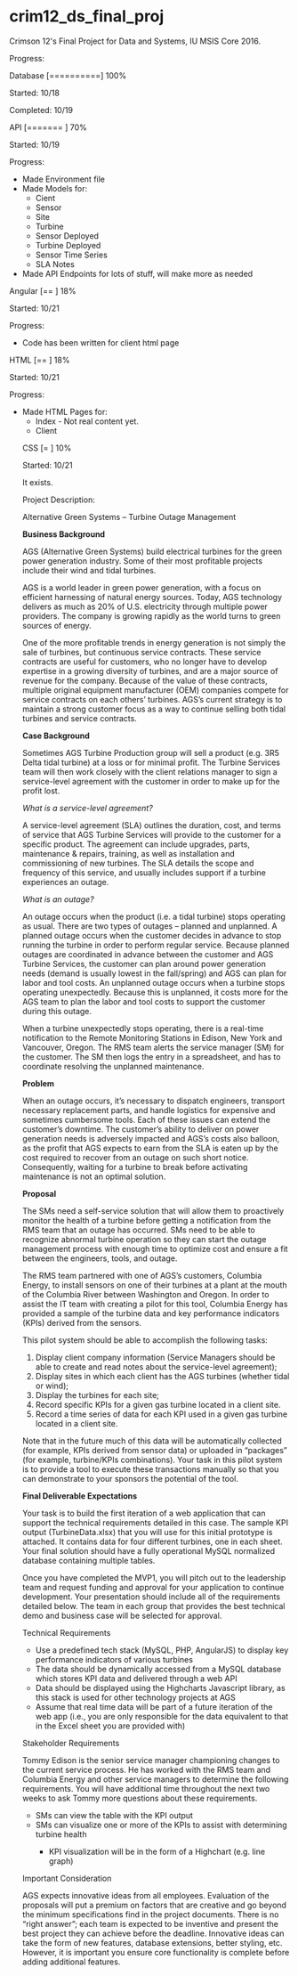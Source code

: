 # crim12_ds_final_proj
Crimson 12's Final Project for Data and Systems, IU MSIS Core 2016.

Progress:

Database [==========] 100%
  
Started: 10/18
  
Completed: 10/19

API [=======   ] 70%
 
Started: 10/19

Progress:

<ul>
<li>Made Environment file</li>
<li>Made Models for:<ul>
<li>Cient</li>
<li>Sensor</li>
<li>Site</li>
<li>Turbine</li>
<li>Sensor Deployed</li>
<li>Turbine Deployed</li>
<li>Sensor Time Series</li>
<li>SLA Notes</li>
</ul>
</li>
<li>Made API Endpoints for lots of stuff, will make more as needed</li>
</ul>

Angular [==        ] 18%

Started: 10/21

Progress:

<ul>
<li>Code has been written for client html page</li>
</ul>

HTML [==        ] 18%

Started: 10/21

Progress:

<ul>
<li>Made HTML Pages for:<ul>
<li>Index - Not real content yet.</li>
<li>Client</li>
</ul>
</li>

CSS [= ] 10%

Started: 10/21

It exists.
 

Project Description:

Alternative Green Systems – Turbine Outage Management

<b>Business Background</b>

AGS (Alternative Green Systems) build electrical turbines for the green power generation industry. Some of their most profitable projects include their wind and tidal turbines. 

AGS is a world leader in green power generation, with a focus on efficient harnessing of natural energy sources. Today, AGS technology delivers as much as 20% of U.S. electricity through multiple power providers. The company is growing rapidly as the world turns to green sources of energy. 

One of the more profitable trends in energy generation is not simply the sale of turbines, but continuous service contracts. These service contracts are useful for customers, who no longer have to develop expertise in a growing diversity of turbines, and are a major source of revenue for the company. Because of the value of these contracts, multiple original equipment manufacturer (OEM) companies compete for service contracts on each others’ turbines. AGS’s current strategy is to maintain a strong customer focus as a way to continue selling both tidal turbines and service contracts.

<b>Case Background </b>

Sometimes AGS Turbine Production group will sell a product (e.g. 3R5 Delta tidal turbine) at a loss or for minimal profit. The Turbine Services team will then work closely with the client relations manager to sign a service-level agreement with the customer in order to make up for the profit lost. 

<i>What is a service-level agreement? </i>

A service-level agreement (SLA) outlines the duration, cost, and terms of service that AGS Turbine Services will provide to the customer for a specific product. The agreement can include upgrades, parts, maintenance & repairs, training, as well as installation and commissioning of new turbines. The SLA details the scope and frequency of this service, and usually includes support if a turbine experiences an outage. 

<i>What is an outage? </i>

An outage occurs when the product (i.e. a tidal turbine) stops operating as usual. There are two types of outages – planned and unplanned. A planned outage occurs when the customer decides in advance to stop running the turbine in order to perform regular service. Because planned outages are coordinated in advance between the customer and AGS Turbine Services, the customer can plan around power generation needs (demand is usually lowest in the fall/spring) and AGS can plan for labor and tool costs. An unplanned outage occurs when a turbine stops operating unexpectedly. Because this is unplanned, it costs more for the AGS team to plan the labor and tool costs to support the customer during this outage. 

When a turbine unexpectedly stops operating, there is a real-time notification to the Remote Monitoring Stations in Edison, New York and Vancouver, Oregon. The RMS team alerts the service manager (SM) for the customer. The SM then logs the entry in a spreadsheet, and has to coordinate resolving the unplanned maintenance. 

<b>Problem </b>

When an outage occurs, it’s necessary to dispatch engineers, transport necessary replacement parts, and handle logistics for expensive and sometimes cumbersome tools. Each of these issues can extend the customer’s downtime. The customer’s ability to deliver on power generation needs is adversely impacted and AGS’s costs also balloon, as the profit that AGS expects to earn from the SLA is eaten up by the cost required to recover from an outage on such short notice. Consequently, waiting for a turbine to break before activating maintenance is not an optimal solution.

<b>Proposal </b>

The SMs need a self-service solution that will allow them to proactively monitor the health of a turbine before getting a notification from the RMS team that an outage has occurred. SMs need to be able to recognize abnormal turbine operation so they can start the outage management process with enough time to optimize cost and ensure a fit between the engineers, tools, and outage.

The RMS team partnered with one of AGS’s customers, Columbia Energy, to install sensors on one of their turbines at a plant at the mouth of the Columbia River between Washington and Oregon. In order to assist the IT team with creating a pilot for this tool, Columbia Energy has provided a sample of the turbine data and key performance indicators (KPIs) derived from the sensors. 

This pilot system should be able to accomplish the following tasks:

<ol>
<li>Display client company information (Service Managers should be able to create and read notes about the service-level agreement);</li>
<li>Display sites in which each client has the AGS turbines (whether tidal or wind);</li>
<li>Display the turbines for each site;</li>
<li>Record specific KPIs for a given gas turbine located in a client site.</li>
<li>Record a time series of data for each KPI used in a given gas turbine located in a client site.</li>
</ol>

Note that in the future much of this data will be automatically collected (for example, KPIs derived from sensor data) or uploaded in “packages” (for example, turbine/KPIs combinations). Your task in this pilot system is to provide a tool to execute these transactions manually so that you can demonstrate to your sponsors the potential of the tool.
 
<b>Final Deliverable Expectations</b>

Your task is to build the first iteration of a web application that can support the technical requirements detailed in this case. The sample KPI output (TurbineData.xlsx) that you will use for this initial prototype is attached. It contains data for four different turbines, one in each sheet. Your final solution should have a fully operational MySQL normalized database containing multiple tables. 

Once you have completed the MVP1, you will pitch out to the leadership team and request funding and approval for your application to continue development. Your presentation should include all of the requirements detailed below. The team in each group that provides the best technical demo and business case will be selected for approval. 

Technical Requirements 
<ul>
<li>Use a predefined tech stack (MySQL, PHP, AngularJS) to display key performance indicators of various turbines </li>
<li>The data should be dynamically accessed from a MySQL database which stores KPI data and delivered through a web API</li>
<li>Data should be displayed using the Highcharts Javascript library, as this stack is used for other technology projects at AGS</li>
<li>Assume that real time data will be part of a future iteration of the web app (i.e., you are only responsible for the data equivalent to that in the Excel sheet you are provided with)</li>
</ul>

Stakeholder Requirements 

Tommy Edison is the senior service manager championing changes to the current service process. He has worked with the RMS team and Columbia Energy and other service managers to determine the following requirements. You will have additional time throughout the next two weeks to ask Tommy more questions about these requirements. 

<uL>
<li>SMs can view the table with the KPI output </li>
<li>SMs can visualize one or more of the KPIs to assist with determining turbine health </li>
<ul>
<li>KPI visualization will be in the form of a Highchart (e.g. line graph) </li>
</ul>
</ul>

Important Consideration

AGS expects innovative ideas from all employees. Evaluation of the proposals will put a premium on factors that are creative and go beyond the minimum specifications find in the project documents. There is no “right answer”; each team is expected to be inventive and present the best project they can achieve before the deadline. Innovative ideas can take the form of new features, database extensions, better styling, etc. However, it is important you ensure core functionality is complete before adding additional features.
